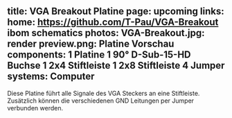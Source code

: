 title: VGA Breakout Platine
page: upcoming
links:
    home: https://github.com/T-Pau/VGA-Breakout
    ibom
    schematics
photos:
    VGA-Breakout.jpg: render
    preview.png: Platine Vorschau
components:
    1 Platine
    1 90° D-Sub-15-HD Buchse
    1 2x4 Stiftleiste
    1 2x8 Stiftleiste
    4 Jumper
systems:
    Computer
---
Diese Platine führt alle Signale des VGA Steckers an eine Stiftleiste. Zusätzlich können die verschiedenen GND Leitungen per Jumper verbunden werden.
